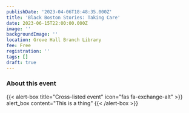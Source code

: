 ```yaml
---
publishDate: '2023-04-06T18:48:35.000Z'
title: 'Black Boston Stories: Taking Care'
date: 2023-06-15T22:00:00.000Z
image: ''
backgroundImage: ''
location: Grove Hall Branch Library
fee: Free
registration: ''
tags: []
draft: true
---
```


### About this event

{{< alert-box title="Cross-listed event" icon="fas fa-exchange-alt" >}} alert_box content="This is a thing" {{< /alert-box >}} 
